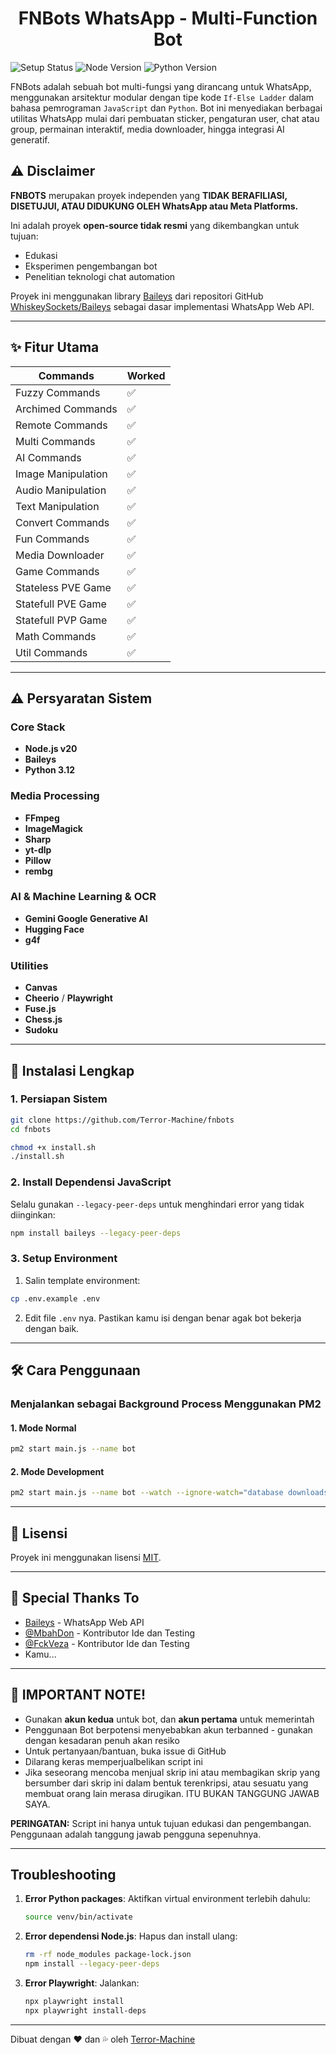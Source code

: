 <h1 align="center">FNBots WhatsApp - Multi-Function Bot</h1>

![Setup Status](https://img.shields.io/badge/setup-ready-brightgreen) ![Node Version](https://img.shields.io/badge/node-%3E%3D20.x-blue) ![Python Version](https://img.shields.io/badge/python-3.12-blue)

FNBots adalah sebuah bot multi-fungsi yang dirancang untuk WhatsApp, menggunakan arsitektur modular dengan tipe kode `If-Else Ladder` dalam bahasa pemrograman `JavaScript` dan `Python`. Bot ini menyediakan berbagai utilitas WhatsApp mulai dari pembuatan sticker, pengaturan user, chat atau group, permainan interaktif, media downloader, hingga integrasi AI generatif.

## **⚠️ Disclaimer**

**FNBOTS** merupakan proyek independen yang **TIDAK BERAFILIASI, DISETUJUI, ATAU DIDUKUNG OLEH WhatsApp atau Meta Platforms.**  

Ini adalah proyek **open-source tidak resmi** yang dikembangkan untuk tujuan:  
- Edukasi  
- Eksperimen pengembangan bot  
- Penelitian teknologi chat automation  

Proyek ini menggunakan library [Baileys](https://www.npmjs.com/package/baileys) dari repositori GitHub [WhiskeySockets/Baileys](https://github.com/WhiskeySockets/Baileys) sebagai dasar implementasi WhatsApp Web API.

---

## **✨ Fitur Utama**

| Commands | Worked |
| -------- | ------ |
| Fuzzy Commands |  ✅  |
| Archimed Commands |  ✅  |
| Remote Commands |  ✅  |
| Multi Commands |  ✅  |
| AI Commands |  ✅  |
| Image Manipulation |  ✅  |
| Audio Manipulation |  ✅  |
| Text Manipulation |   ✅  |
| Convert Commands |  ✅  |
| Fun Commands |  ✅  |
| Media Downloader |  ✅  |
| Game Commands |  ✅  |
| Stateless PVE Game |  ✅  |
| Statefull PVE Game |  ✅  |
| Statefull PVP Game |  ✅  |
| Math Commands |  ✅  |
| Util Commands |  ✅  |

---

## **⚠️ Persyaratan Sistem**

### **Core Stack**
- **Node.js v20**
- **Baileys**
- **Python 3.12**

### **Media Processing**
- **FFmpeg**
- **ImageMagick**
- **Sharp**
- **yt-dlp**
- **Pillow**
- **rembg**

### **AI & Machine Learning & OCR**
- **Gemini Google Generative AI**
- **Hugging Face**
- **g4f**

### **Utilities**
- **Canvas**
- **Cheerio** / **Playwright**
- **Fuse.js**
- **Chess.js**
- **Sudoku**

---

## **🚀 Instalasi Lengkap**

### **1. Persiapan Sistem**
```bash
git clone https://github.com/Terror-Machine/fnbots
cd fnbots

chmod +x install.sh
./install.sh
```

### **2. Install Dependensi JavaScript**
Selalu gunakan `--legacy-peer-deps` untuk menghindari error yang tidak diinginkan:
```bash
npm install baileys --legacy-peer-deps
```

### **3. Setup Environment**
1. Salin template environment:
```bash
cp .env.example .env
```
2. Edit file `.env` nya. Pastikan kamu isi dengan benar agak bot bekerja dengan baik.

---

## **🛠️ Cara Penggunaan**

### **Menjalankan sebagai Background Process Menggunakan PM2**
#### **1. Mode Normal**
```bash
pm2 start main.js --name bot
```
#### **2. Mode Development**
```bash
pm2 start main.js --name bot --watch --ignore-watch="database downloads har_and_cookies node_modules src venv"
```

---

## **📜 Lisensi**

Proyek ini menggunakan lisensi [MIT](LICENSE).

---

## **🙏 Special Thanks To**

- [Baileys](https://github.com/WhiskeySockets/Baileys) - WhatsApp Web API
- [@MbahDon](https://github.com/mbahdon16) - Kontributor Ide dan Testing
- [@FckVeza](https://github.com/fckveza) - Kontributor Ide dan Testing
- Kamu...

---

## **🔴 IMPORTANT NOTE!**

- Gunakan **akun kedua** untuk bot, dan **akun pertama** untuk memerintah
- Penggunaan Bot berpotensi menyebabkan akun terbanned - gunakan dengan kesadaran penuh akan resiko
- Untuk pertanyaan/bantuan, buka issue di GitHub
- Dilarang keras memperjualbelikan script ini
- Jika seseorang mencoba menjual skrip ini atau membagikan skrip yang bersumber dari skrip ini dalam bentuk terenkripsi, atau sesuatu yang membuat orang lain merasa dirugikan. ITU BUKAN TANGGUNG JAWAB SAYA. 

**PERINGATAN:** Script ini hanya untuk tujuan edukasi dan pengembangan. Penggunaan adalah tanggung jawab pengguna sepenuhnya.

---

## **Troubleshooting**

1. **Error Python packages**:
   Aktifkan virtual environment terlebih dahulu:
   ```bash
   source venv/bin/activate
   ```

2. **Error dependensi Node.js**:
   Hapus dan install ulang:
   ```bash
   rm -rf node_modules package-lock.json
   npm install --legacy-peer-deps
   ```

3. **Error Playwright**:
   Jalankan:
   ```bash
   npx playwright install
   npx playwright install-deps
   ```

---

Dibuat dengan ❤️ dan 💦 oleh [Terror-Machine](https://github.com/Terror-Machine)